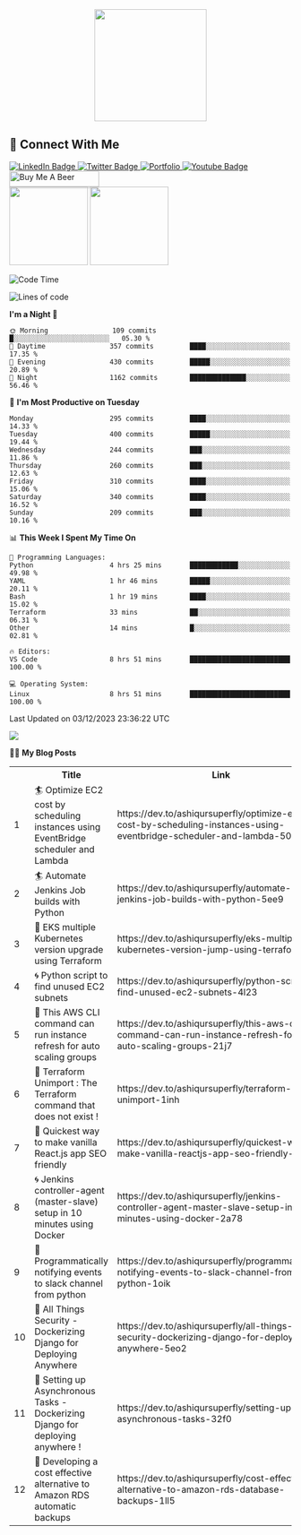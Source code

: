 <div id="header" align="center">
  <img src="https://media.giphy.com/media/M9gbBd9nbDrOTu1Mqx/giphy.gif" width="200"/>
</div>

## :speech_balloon: Connect With Me
<div id="badges">
  <a href="https://www.linkedin.com/in/ashiq-buet16">
    <img src="https://img.shields.io/badge/LinkedIn-blue?style=for-the-badge&logo=linkedin&logoColor=white" alt="LinkedIn Badge"/>
  </a>
  <a href="https://dev.to/ashiqursuperfly">
    <img src="https://img.shields.io/badge/dev.to-black?style=for-the-badge&logo=dev.to&logoColor=white" alt="Twitter Badge"/>
  </a>
  <a href="https://ashiqur-rahman-buet16.herokuapp.com/">
    <img src='https://img.shields.io/badge/Portfolio-9cf?style=for-the-badge&logoColor=white' alt="Portfolio"/>
  </a> 
  <a href="https://stackoverflow.com/users/10498418/because-im-batman">
    <img src="https://img.shields.io/badge/stackoverflow-orange?style=for-the-badge&logo=stack-overflow&logoColor=white" alt="Youtube Badge"/>
  </a>
 <a href="https://www.buymeacoffee.com/ashiqurrahman" target="_blank"><img src="https://www.buymeacoffee.com/assets/img/custom_images/orange_img.png" alt="Buy Me A Beer" style="height: 28px !important;width: 160px !important;box-shadow: 0px 3px 2px 0px rgba(190, 190, 190, 0.5) !important;-webkit-box-shadow: 0px 3px 2px 0px rgba(190, 190, 190, 0.5) !important;" ></a>
</div>
<div>
<img src="https://github-readme-streak-stats.herokuapp.com/?user=ashiqursuperfly" height=140/> <img src="https://stackoverflow-card.vercel.app/?userID=10498418" height=140/>  
</div>

<!--START_SECTION:waka-->
![Code Time](http://img.shields.io/badge/Code%20Time-1%2C576%20hrs%2045%20mins-blue)

![Lines of code](https://img.shields.io/badge/From%20Hello%20World%20I%27ve%20Written-15.5%20million%20lines%20of%20code-blue)

**I'm a Night 🦉** 

```text
🌞 Morning                109 commits         █░░░░░░░░░░░░░░░░░░░░░░░░   05.30 % 
🌆 Daytime                357 commits         ████░░░░░░░░░░░░░░░░░░░░░   17.35 % 
🌃 Evening                430 commits         █████░░░░░░░░░░░░░░░░░░░░   20.89 % 
🌙 Night                  1162 commits        ██████████████░░░░░░░░░░░   56.46 % 
```
📅 **I'm Most Productive on Tuesday** 

```text
Monday                   295 commits         ████░░░░░░░░░░░░░░░░░░░░░   14.33 % 
Tuesday                  400 commits         █████░░░░░░░░░░░░░░░░░░░░   19.44 % 
Wednesday                244 commits         ███░░░░░░░░░░░░░░░░░░░░░░   11.86 % 
Thursday                 260 commits         ███░░░░░░░░░░░░░░░░░░░░░░   12.63 % 
Friday                   310 commits         ████░░░░░░░░░░░░░░░░░░░░░   15.06 % 
Saturday                 340 commits         ████░░░░░░░░░░░░░░░░░░░░░   16.52 % 
Sunday                   209 commits         ███░░░░░░░░░░░░░░░░░░░░░░   10.16 % 
```


📊 **This Week I Spent My Time On** 

```text
💬 Programming Languages: 
Python                   4 hrs 25 mins       ████████████░░░░░░░░░░░░░   49.98 % 
YAML                     1 hr 46 mins        █████░░░░░░░░░░░░░░░░░░░░   20.11 % 
Bash                     1 hr 19 mins        ████░░░░░░░░░░░░░░░░░░░░░   15.02 % 
Terraform                33 mins             ██░░░░░░░░░░░░░░░░░░░░░░░   06.31 % 
Other                    14 mins             █░░░░░░░░░░░░░░░░░░░░░░░░   02.81 % 

🔥 Editors: 
VS Code                  8 hrs 51 mins       █████████████████████████   100.00 % 

💻 Operating System: 
Linux                    8 hrs 51 mins       █████████████████████████   100.00 % 
```


 Last Updated on 03/12/2023 23:36:22 UTC
<!--END_SECTION:waka-->

<img src="https://github-readme-stats.vercel.app/api/wakatime?username=ashiqursuperfly&layout=compact"/>

✍🏻 **My Blog Posts** 
<table>
  <tr><th></th><th>Title</th><th>Link</th><th>Keywords</th></tr>
 <!-- BLOG-POST-LIST:START --><tr><td>1</td><td>🏄 Optimize EC2 cost by scheduling instances using EventBridge scheduler and Lambda</td><td>https://dev.to/ashiqursuperfly/optimize-ec2-cost-by-scheduling-instances-using-eventbridge-scheduler-and-lambda-50fo</td><td>aws, lambda, devops</td></tr><tr><td>2</td><td>🏄 Automate Jenkins Job builds with Python</td><td>https://dev.to/ashiqursuperfly/automate-jenkins-job-builds-with-python-5ee9</td><td>jenkins, python, automation, ansible</td></tr><tr><td>3</td><td>🧿 EKS multiple Kubernetes version upgrade using Terraform</td><td>https://dev.to/ashiqursuperfly/eks-multiple-kubernetes-version-jump-using-terraform-lp7</td><td>aws, terraform, kubernetes</td></tr><tr><td>4</td><td>🌀 Python script to find unused EC2 subnets</td><td>https://dev.to/ashiqursuperfly/python-script-to-find-unused-ec2-subnets-4l23</td><td>python, aws</td></tr><tr><td>5</td><td>🎨 This AWS CLI command can run instance refresh for auto scaling groups</td><td>https://dev.to/ashiqursuperfly/this-aws-cli-command-can-run-instance-refresh-for-auto-scaling-groups-21j7</td><td>aws, kubernetes</td></tr><tr><td>6</td><td>💫 Terraform Unimport : The Terraform command that does not exist !</td><td>https://dev.to/ashiqursuperfly/terraform-unimport-1inh</td><td>terraform, devops</td></tr><tr><td>7</td><td>🎈 Quickest way to make vanilla React.js app SEO friendly</td><td>https://dev.to/ashiqursuperfly/quickest-way-to-make-vanilla-reactjs-app-seo-friendly-5717</td><td>react, seo</td></tr><tr><td>8</td><td>🌀 Jenkins controller-agent &lpar;master-slave&rpar; setup in 10 minutes using Docker</td><td>https://dev.to/ashiqursuperfly/jenkins-controller-agent-master-slave-setup-in-10-minutes-using-docker-2a78</td><td>jenkins, docker</td></tr><tr><td>9</td><td>🎨 Programmatically notifying events to slack channel from python</td><td>https://dev.to/ashiqursuperfly/programmatically-notifying-events-to-slack-channel-from-python-1oik</td><td>devops, productivity</td></tr><tr><td>10</td><td>🤖 All Things Security - Dockerizing Django for Deploying Anywhere</td><td>https://dev.to/ashiqursuperfly/all-things-security-dockerizing-django-for-deploying-anywhere-5eo2</td><td>django, devops, docker, security</td></tr><tr><td>11</td><td>🚀 Setting up Asynchronous Tasks - Dockerizing Django for deploying anywhere !</td><td>https://dev.to/ashiqursuperfly/setting-up-asynchronous-tasks-32f0</td><td>django, celery, rabbitmq, docker</td></tr><tr><td>12</td><td>🤖 Developing a cost effective alternative to Amazon RDS automatic backups</td><td>https://dev.to/ashiqursuperfly/cost-effective-alternative-to-amazon-rds-database-backups-1ll5</td><td>aws, mysql, database, devops</td></tr><!-- BLOG-POST-LIST:END -->
</table>
 
<!-- ![Top Langs](https://github-readme-stats.vercel.app/api/top-langs/?username=ashiqursuperfly&layout=compact) -->
<!--


Here are some ideas to get you started:

- 🔭 I’m currently working on ...
- 🌱 I’m currently learning ...
- 👯 I’m looking to collaborate on ...
- 🤔 I’m looking for help with ...
- 💬 Ask me about ...
- 📫 How to reach me: ...
- 😄 Pronouns: ...
- ⚡ Fun fact: ...
-->
